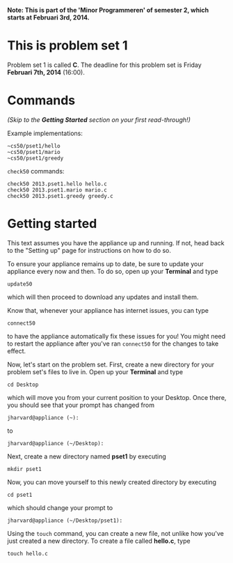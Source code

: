 **Note: This is part of the 'Minor Programmeren' of semester 2, which starts at
Februari 3rd, 2014.**

# This is problem set 1

Problem set 1 is called **C**.
The deadline for this problem set is Friday **Februari 7th, 2014** (16:00).

# Commands

*(Skip to the __Getting Started__ section on your first read-through!)*

Example implementations:

	~cs50/pset1/hello
	~cs50/pset1/mario
	~cs50/pset1/greedy

`check50` commands:

	check50 2013.pset1.hello hello.c
	check50 2013.pset1.mario mario.c
	check50 2013.pset1.greedy greedy.c

# Getting started

This text assumes you have the appliance up and running. If not, head back to
the "Setting up" page for instructions on how to do so.

To ensure your appliance remains up to date, be sure to update your appliance
every now and then. To do so, open up your **Terminal** and type

	update50

which will then proceed to download any updates and install them.

Know that, whenever your appliance has internet issues, you can type

	connect50

to have the appliance automatically fix these issues for you! You might need to
restart the appliance after you've ran `connect50` for the changes to take
effect.

Now, let's start on the problem set. First, create a new directory for your
problem set's files to live in. Open up your **Terminal** and type

	cd Desktop

which will move you from your current position to your Desktop. Once there,
you should see that your prompt has changed from
  
	jharvard@appliance (~):

to

	jharvard@appliance (~/Desktop):

Next, create a new directory named **pset1** by executing

	mkdir pset1

Now, you can move yourself to this newly created directory by executing

	cd pset1

which should change your prompt to

	jharvard@appliance (~/Desktop/pset1):

Using the `touch` command, you can create a new file, not unlike how you've
just created a new directory. To create a file called **hello.c**, type

	touch hello.c
